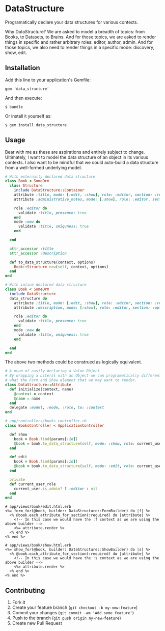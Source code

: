 # DataStructure

Programatically declare your data structures for various contexts.

Why DataStructure?
We are asked to model a breadth of topics: from Books, to Datasets, to Brains.
And for those topics, we are asked to render things in specific and rather arbitrary roles: editor, author, admin.
And for those topics, we also need to render things in a specific mode: discovery, show, edit.

## Installation

Add this line to your application's Gemfile:

    gem 'data_structure'

And then execute:

    $ bundle

Or install it yourself as:

    $ gem install data_structure

## Usage

Bear with me as these are aspirations and entirely subject to change.
Ultimately, I want to model the data structure of an object in its various contexts.
I also want to be mindful that we could auto-build a data structure from a well-formed underlying model.

```ruby
# With externally declared data structure
class Book < SomeOrm
  class Structure
    include DataStructure::Container
    attribute :title, mode: [:edit, :show], role: :editor, section: :required, as: 'Attribute::Title'
    attribute :administrative_notes, mode: [:show], role: :editor, section: :optional

    role :editor do
      validate :title, presence: true
    end
    mode :new do
      validate :title, uniquness: true
    end

  end

  attr_accessor :title
  attr_accessor :description

  def to_data_structure(context, options)
    Book::Structure.new(self, context, options)
  end
end

# With inline declared data structure
class Book < SomeOrm
  include DataStructure
  data_structure do
    attribute :title, mode: [:edit, :show], role: :editor, section: :required, as: Attribute::Title
    attribute :description, mode: [:show], role: :editor, section: :optional

    role :editor do
      validate :title, presence: true
    end
    mode :new do
      validate :title, uniquness: true
    end

  end
end
```

The above two methods could be construed as logically equivalent.

```ruby
# A mean of easily declaring a Value Object
# By wrapping a Literal with an Object we can programatically differentiate
# what the Form and Show element that we may want to render.
class DataStructure::Attribute
  def initialize(context, name)
    @context = context
    @name = name
  end
  delegate :model, :mode, :role, to: :context
end
```

```ruby
# app/controllers/books_controller.rb
class BooksController < ApplicationController

  def show
    book = Book.find(params[:id])
    @book = book.to_data_structure(self, mode: :show, role: current_user_role)
  end

  def edit
    book = Book.find(params[:id])
    @book = book.to_data_structure(self, mode: :edit, role: current_user_role)
  end

  private
  def current_user_role
    current_user.is_admin? ? :editor : nil
  end
end
```

```erb
# app/views/book/edit.html.erb
<%= form_for(@book, builder: DataStructure::FormBuilder) do |f| %>
  <% @book.each_attribute_for_section(:required) do |attribute| %>
    <!-- In this case we would have the :f context as we are using the above builder -->
    <%= attribute.render %>
  <% end %>
<% end %>

# app/views/book/show.html.erb
<%= show_for(@book, builder: DataStructure::ShowBuilder) do |s| %>
  <% @book.each_attribute_for_section(:required) do |attribute| %>
    <!-- In this case we would have the :s context as we are using the above builder -->
    <%= attribute.render %>
  <% end %>
<% end %>
```

## Contributing

1. Fork it
2. Create your feature branch (`git checkout -b my-new-feature`)
3. Commit your changes (`git commit -am 'Add some feature'`)
4. Push to the branch (`git push origin my-new-feature`)
5. Create new Pull Request
